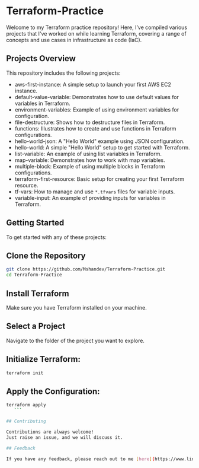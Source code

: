 # Terraform-Practice 

Welcome to my Terraform practice repository! Here, I’ve compiled various projects that I've worked on while learning Terraform, covering a range of concepts and use cases in infrastructure as code (IaC).

## Projects Overview

This repository includes the following projects:

- aws-first-instance: A simple setup to launch your first AWS EC2 instance.
- default-value-variable: Demonstrates how to use default values for variables in Terraform.
- environment-variables: Example of using environment variables for configuration.
- file-destructure: Shows how to destructure files in Terraform.
- functions: Illustrates how to create and use functions in Terraform configurations.
- hello-world-json: A "Hello World" example using JSON configuration.
- hello-world: A simple "Hello World" setup to get started with Terraform.
- list-variable: An example of using list variables in Terraform.
- map-variable: Demonstrates how to work with map variables.
- multiple-block: Example of using multiple blocks in Terraform configurations.
- terraform-first-resource: Basic setup for creating your first Terraform resource.
- tf-vars: How to manage and use `*.tfvars` files for variable inputs.
- variable-input: An example of providing inputs for variables in Terraform.

## Getting Started

To get started with any of these projects:

## Clone the Repository
   ```bash
   git clone https://github.com/Mshandev/Terraform-Practice.git
   cd Terraform-Practice
   ```

## Install Terraform
Make sure you have Terraform installed on your machine.

## Select a Project
Navigate to the folder of the project you want to explore.

## Initialize Terraform:

   ```bash
   terraform init
   ```

## Apply the Configuration:

   ```bash
   terraform apply
      ```

## Contributing

Contributions are always welcome!
Just raise an issue, and we will discuss it.

## Feedback

If you have any feedback, please reach out to me [here](https://www.linkedin.com/in/muhammad-shan-full-stack-developer/)

